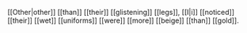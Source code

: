 [[Other|other]] [[than]] [[their]] [[glistening]] [[legs]], [[I|i]] [[noticed]] [[their]] [[wet]] [[uniforms]] [[were]] [[more]] [[beige]] [[than]] [[gold]].